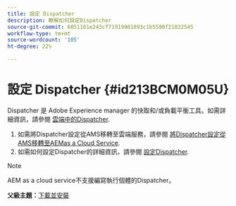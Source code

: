 ```yaml
---
title: 設定 Dispatcher
description: 瞭解如何設定Dispatcher
source-git-commit: 6051181e243cf71919901093c1b5590f21832545
workflow-type: tm+mt
source-wordcount: '105'
ht-degree: 22%

---
```



# 設定 Dispatcher {#id213BCM0M05U}

Dispatcher 是 Adobe Experience manager 的快取和/或負載平衡工具。如需詳細資訊，請參閱 [雲端中的Dispatcher](https://experienceleague.adobe.com/docs/experience-manager-cloud-service/implementing/content-delivery/disp-overview.html?lang=en).

1. 如需將Dispatcher設定從AMS移轉至雲端服務，請參閱 [將Dispatcher設定從AMS移轉至AEMas a Cloud Service](https://experienceleague.adobe.com/docs/experience-manager-cloud-service/implementing/content-delivery/ams-aem.html?lang=en).
1. 如需如何設定Dispatcher的詳細資訊，請參閱 [設定Dispatcher](https://experienceleague.adobe.com/docs/experience-manager-dispatcher/using/configuring/dispatcher-configuration.html?lang=zh-Hant).

>[!NOTE]
>
> AEM as a cloud service不支援編寫執行個體的Dispatcher。

**父級主題：**[&#x200B;下載並安裝](download-install.md)

